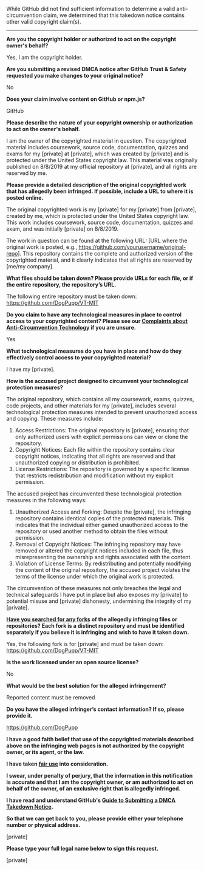 While GitHub did not find sufficient information to determine a valid anti-circumvention claim, we determined that this takedown notice contains other valid copyright claim(s).

---

**Are you the copyright holder or authorized to act on the copyright owner's behalf?**

Yes, I am the copyright holder.

**Are you submitting a revised DMCA notice after GitHub Trust & Safety requested you make changes to your original notice?**

No

**Does your claim involve content on GitHub or npm.js?**

GitHub

**Please describe the nature of your copyright ownership or authorization to act on the owner's behalf.**

I am the owner of the copyrighted material in question. The copyrighted material includes coursework, source code, documentation, quizzes and exams for my [private] at [private], which was created by [private] and is protected under the United States copyright law. This material was originally published on 8/8/2019 at my official repository at [private], and all rights are reserved by me.

**Please provide a detailed description of the original copyrighted work that has allegedly been infringed. If possible, include a URL to where it is posted online.**

The original copyrighted work is my [private] for my [private] from [private], created by me, which is protected under the United States copyright law. This work includes coursework, source code, documentation, quizzes and exam, and was initially [private] on 8/8/2019.

The work in question can be found at the following URL: [URL where the original work is posted, e.g., https://github.com/yourusername/original-repo]. This repository contains the complete and authorized version of the copyrighted material, and it clearly indicates that all rights are reserved by [me/my company].

**What files should be taken down? Please provide URLs for each file, or if the entire repository, the repository’s URL.**

The following entire repository must be taken down: https://github.com/DogPupp/VT-MIT

**Do you claim to have any technological measures in place to control access to your copyrighted content? Please see our <a href="https://docs.github.com/articles/guide-to-submitting-a-dmca-takedown-notice#complaints-about-anti-circumvention-technology">Complaints about Anti-Circumvention Technology</a> if you are unsure.**

Yes

**What technological measures do you have in place and how do they effectively control access to your copyrighted material?**

I have my [private].

**How is the accused project designed to circumvent your technological protection measures?**

The original repository, which contains all my coursework, exams, quizzes, code projects, and other materials for my [private], includes several technological protection measures intended to prevent unauthorized access and copying. These measures include:

1. Access Restrictions: The original repository is [private], ensuring that only authorized users with explicit permissions can view or clone the repository.  
2. Copyright Notices: Each file within the repository contains clear copyright notices, indicating that all rights are reserved and that unauthorized copying or distribution is prohibited.  
3. License Restrictions: The repository is governed by a specific license that restricts redistribution and modification without my explicit permission.

The accused project has circumvented these technological protection measures in the following ways:  
1. Unauthorized Access and Forking: Despite the [private], the infringing repository contains identical copies of the protected materials. This indicates that the individual either gained unauthorized access to the repository or used another method to obtain the files without permission.  
2. Removal of Copyright Notices: The infringing repository may have removed or altered the copyright notices included in each file, thus misrepresenting the ownership and rights associated with the content.  
3. Violation of License Terms: By redistributing and potentially modifying the content of the original repository, the accused project violates the terms of the license under which the original work is protected.

The circumvention of these measures not only breaches the legal and technical safeguards I have put in place but also exposes my [private] to potential misuse and [private] dishonesty, undermining the integrity of my [private].

**<a href="https://docs.github.com/articles/dmca-takedown-policy#b-what-about-forks-or-whats-a-fork">Have you searched for any forks</a> of the allegedly infringing files or repositories? Each fork is a distinct repository and must be identified separately if you believe it is infringing and wish to have it taken down.**

Yes, the following fork is for [private] and must be taken down: https://github.com/DogPupp/VT-MIT

**Is the work licensed under an open source license?**

No

**What would be the best solution for the alleged infringement?**

Reported content must be removed

**Do you have the alleged infringer’s contact information? If so, please provide it.**

https://github.com/DogPupp

**I have a good faith belief that use of the copyrighted materials described above on the infringing web pages is not authorized by the copyright owner, or its agent, or the law.**

**I have taken <a href="https://www.lumendatabase.org/topics/22">fair use</a> into consideration.**

**I swear, under penalty of perjury, that the information in this notification is accurate and that I am the copyright owner, or am authorized to act on behalf of the owner, of an exclusive right that is allegedly infringed.**

**I have read and understand GitHub's <a href="https://docs.github.com/articles/guide-to-submitting-a-dmca-takedown-notice/">Guide to Submitting a DMCA Takedown Notice</a>.**

**So that we can get back to you, please provide either your telephone number or physical address.**

[private]

**Please type your full legal name below to sign this request.**

[private]
